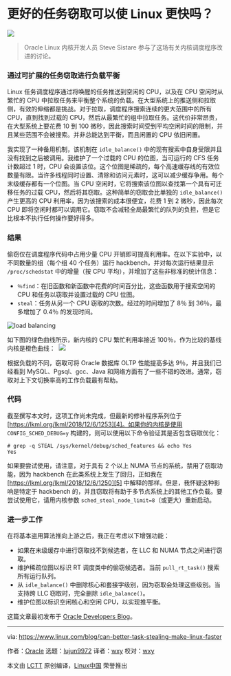 [#]: collector: (lujun9972)
[#]: translator: (wxy)
[#]: reviewer: (wxy)
[#]: publisher: (wxy)
[#]: url: (https://linux.cn/article-11607-1.html)
[#]: subject: (Can Better Task Stealing Make Linux Faster?)
[#]: via: (https://www.linux.com/blog/can-better-task-stealing-make-linux-faster)
[#]: author: (Oracle )

更好的任务窃取可以使 Linux 更快吗？
======

![](https://img.linux.net.cn/data/attachment/album/201911/23/235729l71755he6e4mpvkq.jpg)

> Oracle Linux 内核开发人员 Steve Sistare 参与了这场有关内核调度程序改进的讨论。

### 通过可扩展的任务窃取进行负载平衡

Linux 任务调度程序通过将唤醒的任务推送到空闲的 CPU，以及在 CPU 空闲时从繁忙的 CPU 中拉取任务来平衡整个系统的负载。在大型系统上的推送侧和拉取侧，有效的伸缩都是挑战。对于拉取，调度程序搜索连续的更大范围中的所有 CPU，直到找到过载的 CPU，然后从最繁忙的组中拉取任务。这代价非常昂贵，在大型系统上要花费 10 到 100 微秒，因此搜索时间受到平均空闲时间的限制，并且某些范围不会被搜索。并非总能达到平衡，而且闲置的 CPU 依旧闲置。

我实现了一种备用机制，该机制在 `idle_balance()` 中的现有搜索中自身受限并且没有找到之后被调用。我维护了一个过载的 CPU 的位图，当可运行的 CFS 任务计数超过 1 时，CPU 会设置该位。这个位图是稀疏的，每个高速缓存线的有效位数量有限。当许多线程同时设置、清除和访问元素时，这可以减少缓存争用。每个末级缓存都有一个位图。当 CPU 空闲时，它将搜索该位图以查找第一个具有可迁移任务的过载 CPU，然后将其窃取。这种简单的窃取会比单独的 `idle_balance()` 产生更高的 CPU 利用率，因为该搜索的成本很便宜，花费 1 到 2 微秒，因此每次 CPU 即将空闲时都可以调用它。窃取不会减轻全局最繁忙的队列的负担，但是它比根本不执行任何操作要好得多。

### 结果

偷窃仅在调度程序代码中占用少量 CPU 开销即可提高利用率。在以下实验中，以不同数量的组（每个组 40 个任务）运行 hackbench，并对每次运行结果显示 `/proc/schedstat` 中的增量（按 CPU 平均），并增加了这些非标准的统计信息：

* `％find`：在旧函数和新函数中花费的时间百分比，这些函数用于搜索空闲的 CPU 和任务以窃取并设置过载的 CPU 位图。
* `steal`：任务从另一个 CPU 窃取的次数。经过的时间增加了 8％ 到 36％，最多增加了 0.4％ 的发现时间。

![load balancing][1]

​​如下图的绿色曲线所示，新内核的 CPU 繁忙利用率接近 100％，作为比较的基线内核是橙色曲线：
​​
![][3]

根据负载的不同，窃取可将 Oracle 数据库 OLTP 性能提高多达 9％，并且我们已经看到 MySQL、Pgsql、gcc、Java 和网络方面有了一些不错的改进。通常，窃取对上下文切换率高的工作负载最有帮助。

### 代码

截至撰写本文时，这项工作尚未完成，但最新的修补程序系列位于 [https://lkml.org/lkml/2018/12/6/1253][4]。如果你的内核是使用 `CONFIG_SCHED_DEBUG=y` 构建的，则可以使用以下命令验证其是否包含窃取优化：

```
# grep -q STEAL /sys/kernel/debug/sched_features && echo Yes
Yes
```

如果要尝试使用，请注意，对于具有 2 个以上 NUMA 节点的系统，禁用了窃取功能，因为 hackbench 在此类系统上发生了回归，正如我在 [https://lkml.org/lkml/2018/12/6/1250][5] 中解释的那样。但是，我怀疑这种影响是特定于 hackbench 的，并且窃取将有助于多节点系统上的其他工作负载。要尝试使用它，请用内核参数 `sched_steal_node_limit=8`（或更大）重新启动。

### 进一步工作

在将基本盗用算法推向上游之后，我正在考虑以下增强功能：

* 如果在末级缓存中进行窃取找不到候选者，在 LLC 和 NUMA 节点之间进行窃取。
* 维护稀疏位图以标识 RT 调度类中的偷窃候选者。当前 `pull_rt_task()` 搜索所有运行队列。
* 从 `idle_balance()` 中删除核心和套接字级别，因为窃取会处理这些级别。当支持跨 LLC 窃取时，完全删除 `idle_balance()`。
* 维护位图以标识空闲核心和空闲 CPU，以实现推平衡。

这篇文章最初发布于 [Oracle Developers Blog][6]。

--------------------------------------------------------------------------------

via: https://www.linux.com/blog/can-better-task-stealing-make-linux-faster

作者：[Oracle][a]
选题：[lujun9972][b]
译者：[wxy](https://github.com/wxy)
校对：[wxy](https://github.com/wxy)

本文由 [LCTT](https://github.com/LCTT/TranslateProject) 原创编译，[Linux中国](https://linux.cn/) 荣誉推出

[a]: https://www.linux.com/author/oracle/
[b]: https://github.com/lujun9972
[1]: https://lcom.static.linuxfound.org/sites/lcom/files/linux-load-balancing.png (load balancing)
[3]: https://cdn.app.compendium.com/uploads/user/e7c690e8-6ff9-102a-ac6d-e4aebca50425/b7a700fe-edc3-4ea0-876a-c91e1850b59b/Image/00c074f4282bcbaf0c10dd153c5dfa76/steal_graph.png
[4]: https://lkml.org/lkml/2018/12/6/1253
[5]: https://lkml.org/lkml/2018/12/6/1250
[6]: https://blogs.oracle.com/linux/can-better-task-stealing-make-linux-faster
